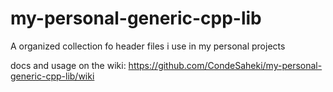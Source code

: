 # my-personal-generic-cpp-lib
A organized collection fo header files i use in my personal projects

docs and usage on the wiki:
https://github.com/CondeSaheki/my-personal-generic-cpp-lib/wiki
